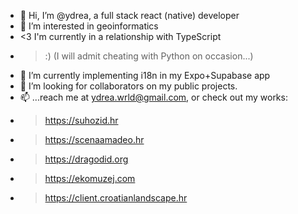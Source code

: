 - 👋 Hi, I’m @ydrea, a full stack react (native) developer 
- 👀 I’m interested in geoinformatics
- <3 I'm currently in a relationship with TypeScript
- >:) (I will admit cheating with Python on occasion...)
- 🌱 I’m currently implementing i18n in my Expo+Supabase app
- 💞️ I’m looking for collaborators on my public projects.
- 📫 ...reach me at ydrea.wrld@gmail.com, or check out my works:
- > https://suhozid.hr
- > https://scenaamadeo.hr
- > https://dragodid.org
- > https://ekomuzej.com
- > https://client.croatianlandscape.hr

<!---
ydrea/ydrea is a ✨ special ✨ repository because its `README.md` (this file) appears on your GitHub profile.
You can click the Preview link to take a look at your changes.
--->
